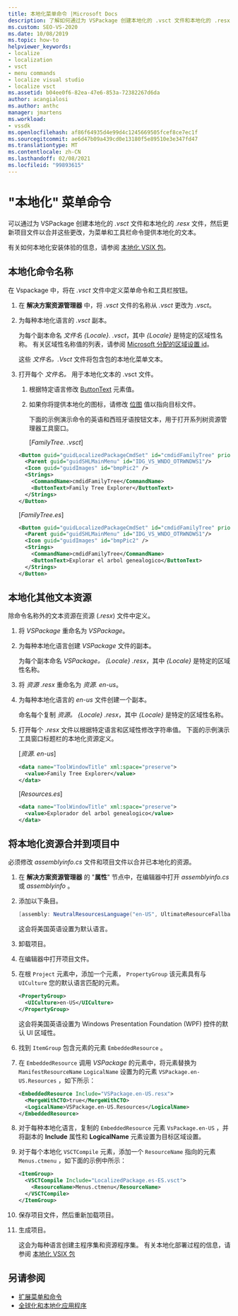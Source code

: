 ```yaml
---
title: 本地化菜单命令 |Microsoft Docs
description: 了解如何通过为 VSPackage 创建本地化的 .vsct 文件和本地化的 .resx 文件来提供菜单和工具栏命令的本地化文本。
ms.custom: SEO-VS-2020
ms.date: 10/08/2019
ms.topic: how-to
helpviewer_keywords:
- localize
- localization
- vsct
- menu commands
- localize visual studio
- localize vsct
ms.assetid: b04ee0f6-82ea-47e6-853a-72382267d6da
author: acangialosi
ms.author: anthc
manager: jmartens
ms.workload:
- vssdk
ms.openlocfilehash: af86f64935d4e99d4c1245669505fcef8ce7ec1f
ms.sourcegitcommit: ae6d47b09a439cd0e13180f5e89510e3e347fd47
ms.translationtype: MT
ms.contentlocale: zh-CN
ms.lasthandoff: 02/08/2021
ms.locfileid: "99893615"
---
```

# <a name="localize-menu-commands"></a>"本地化" 菜单命令

可以通过为 VSPackage 创建本地化的 *.vsct* 文件和本地化的 *.resx* 文件，然后更新项目文件以合并这些更改，为菜单和工具栏命令提供本地化的文本。

有关如何本地化安装体验的信息，请参阅 [本地化 VSIX 包](../extensibility/localizing-vsix-packages.md)。

## <a name="localize-command-names"></a>本地化命令名称

在 Vspackage 中，将在 *.vsct* 文件中定义菜单命令和工具栏按钮。

1. 在 **解决方案资源管理器** 中，将 *.vsct* 文件的名称从 *.vsct* 更改为 *.vsct*。

2. 为每种本地化语言的 *.vsct* 副本。

    为每个副本命名 *文件名 {Locale}. .vsct*，其中 *{Locale}* 是特定的区域性名称。 有关区域性名称值的列表，请参阅 [Microsoft 分配的区域设置 id](/windows/uwp/publish/supported-languages)。

    这些 *文件名。.Vsct* 文件将包含包的本地化菜单文本。

3. 打开每个 *文件名。* 用于本地化文本的 .vsct 文件。

   1. 根据特定语言修改 [ButtonText](../extensibility/buttontext-element.md) 元素值。

   2. 如果你将提供本地化的图标，请修改 [位图](../extensibility/bitmap-element.md) 值以指向目标文件。

      下面的示例演示命令的英语和西班牙语按钮文本，用于打开系列树资源管理器工具窗口。

      [*FamilyTree. .vsct*]

   ```xml
   <Button guid="guidLocalizedPackageCmdSet" id="cmdidFamilyTree" priority="0x0100" type="Button">
     <Parent guid="guidSHLMainMenu" id="IDG_VS_WNDO_OTRWNDWS1"/>
     <Icon guid="guidImages" id="bmpPic2" />
     <Strings>
       <CommandName>cmdidFamilyTree</CommandName>
       <ButtonText>Family Tree Explorer</ButtonText>
     </Strings>
   </Button>
   ```

    [*FamilyTree.es*]

   ```xml
   <Button guid="guidLocalizedPackageCmdSet" id="cmdidFamilyTree" priority="0x0100" type="Button">
     <Parent guid="guidSHLMainMenu" id="IDG_VS_WNDO_OTRWNDWS1"/>
     <Icon guid="guidImages" id="bmpPic2" />
     <Strings>
       <CommandName>cmdidFamilyTree</CommandName>
       <ButtonText>Explorar el arbol genealogico</ButtonText>
     </Strings>
   </Button>
   ```

## <a name="localize-other-text-resources"></a>本地化其他文本资源

除命令名称外的文本资源在资源 (*.resx*) 文件中定义。

1. 将 *VSPackage* 重命名为 *VSPackage*。

2. 为每种本地化语言创建 *VSPackage* 文件的副本。

     为每个副本命名 *VSPackage。 {Locale} .resx*，其中 *{Locale}* 是特定的区域性名称。

3. 将 *资源 .resx* 重命名为 *资源. en-us*。

4. 为每种本地化语言的 *en-us* 文件创建一个副本。

     命名每个复制 *资源。 {Locale} .resx*，其中 *{Locale}* 是特定的区域性名称。

5. 打开每个 *.resx* 文件以根据特定语言和区域性修改字符串值。 下面的示例演示工具窗口标题栏的本地化资源定义。

     [*资源. en-us*]

    ```xml
    <data name="ToolWindowTitle" xml:space="preserve">
      <value>Family Tree Explorer</value>
    </data>
    ```

     [*Resources.es*]

    ```xml
    <data name="ToolWindowTitle" xml:space="preserve">
      <value>Explorador del arbol genealogico</value>
    </data>
    ```

## <a name="incorporate-localized-resources-into-the-project"></a>将本地化资源合并到项目中

必须修改 *assemblyinfo.cs* 文件和项目文件以合并已本地化的资源。

1. 在 **解决方案资源管理器** 的 "**属性**" 节点中，在编辑器中打开 *assemblyinfo.cs* 或 *assemblyinfo* 。

2. 添加以下条目。

    ```csharp
    [assembly: NeutralResourcesLanguage("en-US", UltimateResourceFallbackLocation.Satellite)]
    ```

     这会将美国英语设置为默认语言。

3. 卸载项目。

4. 在编辑器中打开项目文件。

5. 在根 `Project` 元素中，添加一个元素， `PropertyGroup` 该元素具有与 `UICulture` 您的默认语言匹配的元素。

    ```xml
    <PropertyGroup>
      <UICulture>en-US</UICulture>
    </PropertyGroup>
    ```

     这会将美国英语设置为 Windows Presentation Foundation (WPF) 控件的默认 UI 区域性。

6. 找到 `ItemGroup` 包含元素的元素 `EmbeddedResource` 。

7. 在 `EmbeddedResource` 调用 *VSPackage* 的元素中，将元素替换为 `ManifestResourceName` `LogicalName` 设置为的元素 `VSPackage.en-US.Resources` ，如下所示：

    ```xml
    <EmbeddedResource Include="VSPackage.en-US.resx">
      <MergeWithCTO>true</MergeWithCTO>
      <LogicalName>VSPackage.en-US.Resources</LogicalName>
    </EmbeddedResource>
    ```

8. 对于每种本地化语言，复制的  `EmbeddedResource` 元素 `VsPackage.en-US` ，并将副本的 **Include** 属性和 **LogicalName** 元素设置为目标区域设置。

9. 对于每个本地化 `VSCTCompile` 元素，添加一个 `ResourceName` 指向的元素 `Menus.ctmenu` ，如下面的示例中所示：

    ```xml
    <ItemGroup>
      <VSCTCompile Include="LocalizedPackage.es-ES.vsct">
        <ResourceName>Menus.ctmenu</ResourceName>
      </VSCTCompile>
    </ItemGroup>
    ```

10. 保存项目文件，然后重新加载项目。

11. 生成项目。

     这会为每种语言创建主程序集和资源程序集。 有关本地化部署过程的信息，请参阅 [本地化 VSIX 包](../extensibility/localizing-vsix-packages.md)

## <a name="see-also"></a>另请参阅

- [扩展菜单和命令](../extensibility/extending-menus-and-commands.md)
- [全球化和本地化应用程序](../ide/globalizing-and-localizing-applications.md)
